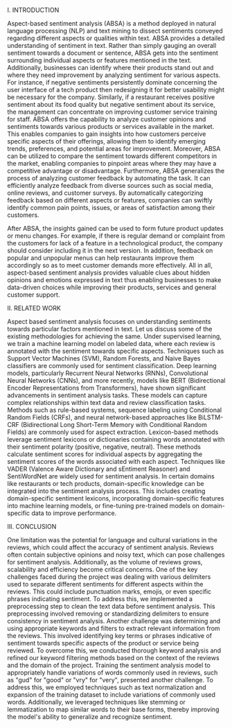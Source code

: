 I.	INTRODUCTION

Aspect-based sentiment analysis (ABSA) is a method deployed in natural language processing (NLP) and text mining to dissect sentiments conveyed regarding different aspects or qualities within text.
ABSA provides a detailed understanding of sentiment in text. Rather than simply gauging an overall sentiment towards a document or sentence, ABSA gets into the sentiment surrounding individual aspects or features mentioned in the text.
Additionally, businesses can identify where their products stand out and where they need improvement by analyzing sentiment for various aspects. For instance, if negative sentiments persistently dominate concerning the user interface of a tech product then redesigning it for better usability might be necessary for the company. Similarly, if a restaurant receives positive sentiment about its food quality but negative sentiment about its service, the management can concentrate on improving customer service training for staff.
ABSA offers the capability to analyze customer opinions and sentiments towards various products or services available in the market. This enables companies to gain insights into how customers perceive specific aspects of their offerings, allowing them to identify emerging trends, preferences, and potential areas for improvement. Moreover, ABSA can be utilized to compare the sentiment towards different competitors in the market, enabling companies to pinpoint areas where they may have a competitive advantage or disadvantage.
Furthermore, ABSA generalizes the process of analyzing customer feedback by automating the task. It can efficiently analyze feedback from diverse sources such as social media, online reviews, and customer surveys. By automatically categorizing feedback based on different aspects or features, companies can swiftly identify common pain points, issues, or areas of satisfaction among their customers.

After ABSA, the insights gained can be used to form future product updates or menu changes. For example, if there is regular demand or complaint from the customers for lack of a feature in a technological product, the company should consider including it in the next version. In addition, feedback on popular and unpopular menus can help restaurants improve them accordingly so as to meet customer demands more effectively.
All in all, aspect-based sentiment analysis provides valuable clues about hidden opinions and emotions expressed in text thus enabling businesses to make data-driven choices while improving their products, services and general customer support.

II.	RELATED WORK

Aspect based sentiment analysis focuses on understanding sentiments towards particular factors mentioned in text. Let us discuss some of the existing methodologies for achieving the same.
Under supervised learning, we train a machine learning model on labeled data, where each review is annotated with the sentiment towards specific aspects. Techniques such as Support Vector Machines (SVM), Random Forests, and Naive Bayes classifiers are commonly used for sentiment classification. 
Deep learning models, particularly Recurrent Neural Networks (RNNs), Convolutional Neural Networks (CNNs), and more recently, models like BERT (Bidirectional Encoder Representations from Transformers), have shown significant advancements in sentiment analysis tasks. These models can capture complex relationships within text data and review classification tasks.	
Methods such as rule-based systems, sequence labeling using Conditional Random Fields (CRFs), and neural network-based approaches like BiLSTM-CRF (Bidirectional Long Short-Term Memory with Conditional Random Fields) are commonly used for aspect extraction.
Lexicon-based methods leverage sentiment lexicons or dictionaries containing words annotated with their sentiment polarity (positive, negative, neutral). These methods calculate sentiment scores for individual aspects by aggregating the sentiment scores of the words associated with each aspect. Techniques like VADER (Valence Aware Dictionary and sEntiment Reasoner) and SentiWordNet are widely used for sentiment analysis.
In certain domains like restaurants or tech products, domain-specific knowledge can be integrated into the sentiment analysis process. This includes creating domain-specific sentiment lexicons, incorporating domain-specific features into machine learning models, or fine-tuning pre-trained models on domain-specific data to improve performance.

III.	 CONCLUSION

One limitation was the potential for language and cultural variations in the reviews, which could affect the accuracy of sentiment analysis. Reviews often contain subjective opinions and noisy text, which can pose challenges for sentiment analysis.
Additionally, as the volume of reviews grows, scalability and efficiency become critical concerns.
One of the key challenges faced during the project was dealing with various delimiters used to separate different sentiments for different aspects within the reviews. This could include punctuation marks, emojis, or even specific phrases indicating sentiment. To address this, we implemented a preprocessing step to clean the text data before sentiment analysis. This preprocessing involved removing or standardizing delimiters to ensure consistency in sentiment analysis.
Another challenge was determining and using appropriate keywords and filters to extract relevant information from the reviews. This involved identifying key terms or phrases indicative of sentiment towards specific aspects of the product or service being reviewed. To overcome this, we conducted thorough keyword analysis and refined our keyword filtering methods based on the context of the reviews and the domain of the project.
Training the sentiment analysis model to appropriately handle variations of words commonly used in reviews, such as "gud" for "good" or "vry" for "very", presented another challenge. To address this, we employed techniques such as text normalization and expansion of the training dataset to include variations of commonly used words. Additionally, we leveraged techniques like stemming or lemmatization to map similar words to their base forms, thereby improving the model's ability to generalize and recognize sentiment.
